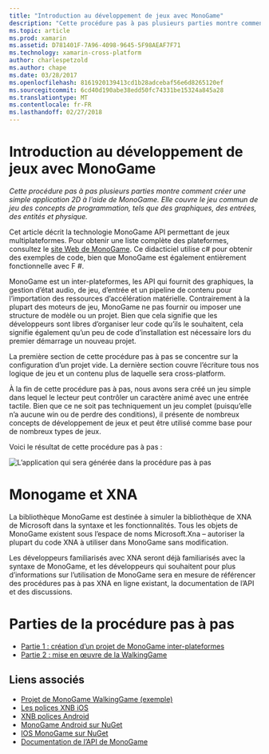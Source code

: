 ```yaml
---
title: "Introduction au développement de jeux avec MonoGame"
description: "Cette procédure pas à pas plusieurs parties montre comment créer une simple application 2D à l’aide de MonoGame.  Elle couvre le jeu commun de jeu des concepts de programmation, tels que des graphiques, des entrées, des entités et physique."
ms.topic: article
ms.prod: xamarin
ms.assetid: D781401F-7A96-4098-9645-5F98AEAF7F71
ms.technology: xamarin-cross-platform
author: charlespetzold
ms.author: chape
ms.date: 03/28/2017
ms.openlocfilehash: 8161920139413cd1b28adcebaf56e6d8265120ef
ms.sourcegitcommit: 6cd40d190abe38edd50fc74331be15324a845a28
ms.translationtype: MT
ms.contentlocale: fr-FR
ms.lasthandoff: 02/27/2018
---
```

# <a name="introduction-to-game-development-with-monogame"></a>Introduction au développement de jeux avec MonoGame

_Cette procédure pas à pas plusieurs parties montre comment créer une simple application 2D à l’aide de MonoGame.  Elle couvre le jeu commun de jeu des concepts de programmation, tels que des graphiques, des entrées, des entités et physique._

Cet article décrit la technologie MonoGame API permettant de jeux multiplateformes. Pour obtenir une liste complète des plateformes, consultez le [site Web de MonoGame](http://www.monogame.net/). Ce didacticiel utilise c# pour obtenir des exemples de code, bien que MonoGame est également entièrement fonctionnelle avec F #.

MonoGame est un inter-plateformes, les API qui fournit des graphiques, la gestion d’état audio, de jeu, d’entrée et un pipeline de contenu pour l’importation des ressources d’accélération matérielle. Contrairement à la plupart des moteurs de jeu, MonoGame ne pas fournir ou imposer une structure de modèle ou un projet.  Bien que cela signifie que les développeurs sont libres d’organiser leur code qu’ils le souhaitent, cela signifie également qu’un peu de code d’installation est nécessaire lors du premier démarrage un nouveau projet.

La première section de cette procédure pas à pas se concentre sur la configuration d’un projet vide. La dernière section couvre l’écriture tous nos logique de jeu et un contenu plus de laquelle sera cross-platform.

À la fin de cette procédure pas à pas, nous avons sera créé un jeu simple dans lequel le lecteur peut contrôler un caractère animé avec une entrée tactile.  Bien que ce ne soit pas techniquement un jeu complet (puisqu’elle n’a aucune win ou de perdre des conditions), il présente de nombreux concepts de développement de jeux et peut être utilisé comme base pour de nombreux types de jeux. 

Voici le résultat de cette procédure pas à pas :

![](images/image1.gif "L’application qui sera générée dans la procédure pas à pas")

# <a name="monogame-and-xna"></a>Monogame et XNA

La bibliothèque MonoGame est destinée à simuler la bibliothèque de XNA de Microsoft dans la syntaxe et les fonctionnalités.  Tous les objets de MonoGame existent sous l’espace de noms Microsoft.Xna – autoriser la plupart du code XNA à utiliser dans MonoGame sans modification. 

Les développeurs familiarisés avec XNA seront déjà familiarisés avec la syntaxe de MonoGame, et les développeurs qui souhaitent pour plus d’informations sur l’utilisation de MonoGame sera en mesure de référencer des procédures pas à pas XNA en ligne existant, la documentation de l’API et des discussions.


# <a name="walkthrough-parts"></a>Parties de la procédure pas à pas

- [Partie 1 : création d’un projet de MonoGame inter-plateformes](~/graphics-games/monogame/introduction/part1.md)
- [Partie 2 : mise en œuvre de la WalkingGame](~/graphics-games/monogame/introduction/part2.md)

## <a name="related-links"></a>Liens associés

- [Projet de MonoGame WalkingGame (exemple)](https://developer.xamarin.com/samples/mobile/WalkingGameMG/)
- [Les polices XNB iOS](https://github.com/mono/CocosSharp/tree/master/Samples/GameStarterKit/GameStarterKit/Content/fonts)
- [XNB polices Android](https://github.com/mono/CocosSharp/tree/master/Samples/GameStarterKit/GameStarterKit/Assets/Content/fonts)
- [MonoGame Android sur NuGet](https://www.nuget.org/packages/MonoGame.Framework.Android/)
- [IOS MonoGame sur NuGet](https://www.nuget.org/packages/MonoGame.Framework.iOS/)
- [Documentation de l’API de MonoGame](http://www.monogame.net/documentation/?page=main)
